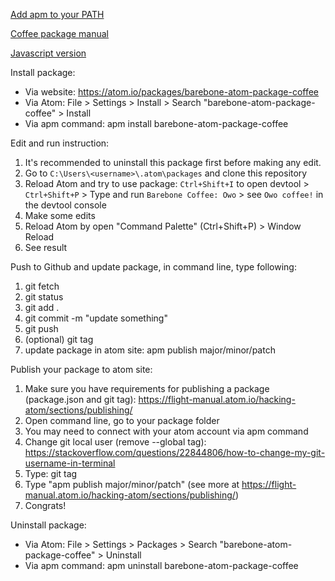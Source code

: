 [Add apm to your PATH](https://stackoverflow.com/questions/38138900/complete-guide-for-installing-apm-on-windows/41353271)

[Coffee package manual](http://web.archive.org/web/20160328161523/http://flight-manual.atom.io/hacking-atom/sections/package-modifying-text/)

[Javascript version](https://github.com/AcezukyRockon/barebone-atom-package)

Install package:
- Via website: https://atom.io/packages/barebone-atom-package-coffee
- Via Atom: File > Settings > Install > Search "barebone-atom-package-coffee" > Install
- Via apm command: apm install barebone-atom-package-coffee

Edit and run instruction:
1. It's recommended to uninstall this package first before making any edit.
2. Go to `C:\Users\<username>\.atom\packages` and clone this repository
3. Reload Atom and try to use package: `Ctrl+Shift+I` to open devtool > `Ctrl+Shift+P` > Type and run `Barebone Coffee: Owo` > see `Owo coffee!` in the devtool console
4. Make some edits
5. Reload Atom by open "Command Palette" (Ctrl+Shift+P) > Window Reload
6. See result

Push to Github and update package, in command line, type following:
1. git fetch
2. git status
3. git add .
4. git commit -m "update something"
5. git push
6. (optional) git tag
7. update package in atom site: apm publish major/minor/patch

Publish your package to atom site:
1. Make sure you have requirements for publishing a package (package.json and git tag): https://flight-manual.atom.io/hacking-atom/sections/publishing/
2. Open command line, go to your package folder
3. You may need to connect with your atom account via apm command
4. Change git local user (remove --global tag): https://stackoverflow.com/questions/22844806/how-to-change-my-git-username-in-terminal
5. Type: git tag
6. Type "apm publish major/minor/patch" (see more at https://flight-manual.atom.io/hacking-atom/sections/publishing/)
7. Congrats!

Uninstall package:
- Via Atom: File > Settings > Packages > Search "barebone-atom-package-coffee" > Uninstall
- Via apm command: apm uninstall barebone-atom-package-coffee
